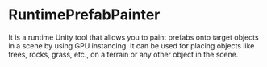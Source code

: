 # RuntimePrefabPainter
It is a runtime Unity tool that allows you to paint prefabs onto target objects in a scene by using GPU instancing. It can be used for placing objects like trees, rocks, grass, etc., on a terrain or any other object in the scene.

